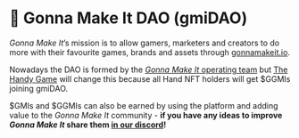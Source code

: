# 🦧 Gonna Make It DAO (gmiDAO)

_Gonna Make It_’s mission is to allow gamers, marketers and creators to do more with their favourite games, brands and assets through [gonnamakeit.io](https://gonnamakeit.io).

Nowadays the DAO is formed by the [_Gonna Make It_ operating team](https://gonnamakeit.io/about) but [The Handy Game](https://gonnamakeit.gitbook.io/gonna-make-it/handy-game/overview) will change this because all Hand NFT holders will get $GGMIs joining gmiDAO.

$GMIs and $GGMIs can also be earned by using the platform and adding value to the _Gonna Make It_ community - **if you have any ideas to improve **_**Gonna Make It**_ **share them** [**in our discord**](https://discord.gg/rAnhpNqQmq)**!**
